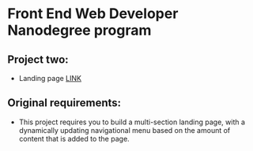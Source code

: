 # Front End Web Developer Nanodegree program

## Project two:

* Landing page [LINK](https://maxrazum.github.io/Landing-Page/index.html)

## Original requirements:

* This project requires you to build a multi-section landing page, with a dynamically updating navigational menu based on the amount of content that is added to the page.
